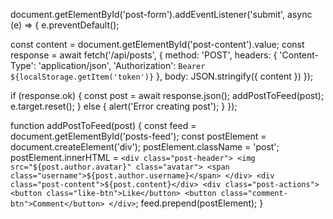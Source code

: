 document.getElementById('post-form').addEventListener('submit', async (e) => {
  e.preventDefault();
  
  const content = document.getElementById('post-content').value;
  const response = await fetch('/api/posts', {
    method: 'POST',
    headers: {
      'Content-Type': 'application/json',
      'Authorization': `Bearer ${localStorage.getItem('token')}`
    },
    body: JSON.stringify({ content })
  });
  
  if (response.ok) {
    const post = await response.json();
    addPostToFeed(post);
    e.target.reset();
  } else {
    alert('Error creating post');
  }
});

function addPostToFeed(post) {
  const feed = document.getElementById('posts-feed');
  const postElement = document.createElement('div');
  postElement.className = 'post';
  postElement.innerHTML = `
    <div class="post-header">
      <img src="${post.author.avatar}" class="avatar">
      <span class="username">${post.author.username}</span>
    </div>
    <div class="post-content">${post.content}</div>
    <div class="post-actions">
      <button class="like-btn">Like</button>
      <button class="comment-btn">Comment</button>
    </div>
  `;
  feed.prepend(postElement);
}
